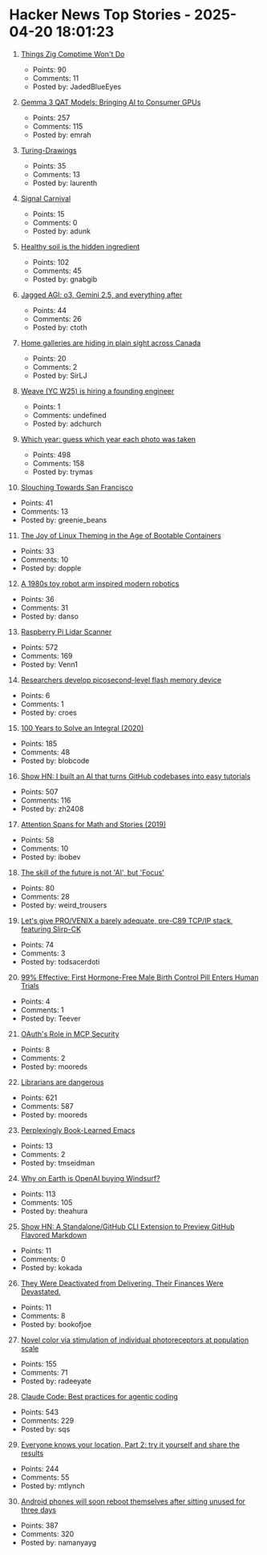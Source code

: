 # Hacker News Top Stories - 2025-04-20 18:01:23

1. [Things Zig Comptime Won't Do](https://matklad.github.io/2025/04/19/things-zig-comptime-wont-do.html)
   - Points: 90
   - Comments: 11
   - Posted by: JadedBlueEyes

2. [Gemma 3 QAT Models: Bringing AI to Consumer GPUs](https://developers.googleblog.com/en/gemma-3-quantized-aware-trained-state-of-the-art-ai-to-consumer-gpus/)
   - Points: 257
   - Comments: 115
   - Posted by: emrah

3. [Turing-Drawings](https://github.com/maximecb/Turing-Drawings)
   - Points: 35
   - Comments: 13
   - Posted by: laurenth

4. [Signal Carnival](https://www.quiss.org/signal_carnival/)
   - Points: 15
   - Comments: 0
   - Posted by: adunk

5. [Healthy soil is the hidden ingredient](https://www.nature.com/articles/d41586-025-01026-x)
   - Points: 102
   - Comments: 45
   - Posted by: gnabgib

6. [Jagged AGI: o3, Gemini 2.5, and everything after](https://www.oneusefulthing.org/p/on-jagged-agi-o3-gemini-25-and-everything)
   - Points: 44
   - Comments: 26
   - Posted by: ctoth

7. [Home galleries are hiding in plain sight across Canada](https://www.cbc.ca/arts/home-galleries-are-hiding-in-plain-sight-across-canada-1.7503886)
   - Points: 20
   - Comments: 2
   - Posted by: SirLJ

8. [Weave (YC W25) is hiring a founding engineer](https://www.ycombinator.com/companies/weave-3/jobs)
   - Points: 1
   - Comments: undefined
   - Posted by: adchurch

9. [Which year: guess which year each photo was taken](https://whichyr.com/)
   - Points: 498
   - Comments: 158
   - Posted by: trymas

10. [Slouching Towards San Francisco](https://rachdele.substack.com/p/slouching-towards-san-francisco)
   - Points: 41
   - Comments: 13
   - Posted by: greenie_beans

11. [The Joy of Linux Theming in the Age of Bootable Containers](https://blues.win/posts/joy-of-linux-theming/)
   - Points: 33
   - Comments: 10
   - Posted by: dopple

12. [A 1980s toy robot arm inspired modern robotics](https://www.technologyreview.com/2025/04/17/1114456/toy-armatron-modern-robotics-ai-nostalgia/)
   - Points: 36
   - Comments: 31
   - Posted by: danso

13. [Raspberry Pi Lidar Scanner](https://github.com/PiLiDAR/PiLiDAR)
   - Points: 572
   - Comments: 169
   - Posted by: Venn1

14. [Researchers develop picosecond-level flash memory device](https://www.fudan.edu.cn/en/2025/0417/c344a145016/page.htm)
   - Points: 6
   - Comments: 1
   - Posted by: croes

15. [100 Years to Solve an Integral (2020)](https://liorsinai.github.io/mathematics/2020/08/27/secant-mercator.html)
   - Points: 185
   - Comments: 48
   - Posted by: blobcode

16. [Show HN: I built an AI that turns GitHub codebases into easy tutorials](https://github.com/The-Pocket/Tutorial-Codebase-Knowledge)
   - Points: 507
   - Comments: 116
   - Posted by: zh2408

17. [Attention Spans for Math and Stories (2019)](https://www.jeremykun.com/2019/03/26/attention-spans-for-math-and-stories/)
   - Points: 58
   - Comments: 10
   - Posted by: ibobev

18. [The skill of the future is not 'AI', but 'Focus'](https://www.carette.xyz/posts/focus_will_be_the_skill_of_the_future/)
   - Points: 80
   - Comments: 28
   - Posted by: weird_trousers

19. [Let's give PRO/VENIX a barely adequate, pre-C89 TCP/IP stack, featuring Slirp-CK](http://oldvcr.blogspot.com/2025/04/lets-give-provenix-barely-adequate-pre.html)
   - Points: 74
   - Comments: 3
   - Posted by: todsacerdoti

20. [99% Effective: First Hormone-Free Male Birth Control Pill Enters Human Trials](https://scitechdaily.com/99-effective-first-hormone-free-male-birth-control-pill-enters-human-trials/)
   - Points: 4
   - Comments: 1
   - Posted by: Teever

21. [OAuth's Role in MCP Security](https://defensiblesystems.substack.com/p/oauths-role-in-mcp-security)
   - Points: 8
   - Comments: 2
   - Posted by: mooreds

22. [Librarians are dangerous](https://bradmontague.substack.com/p/librarians-are-dangerous)
   - Points: 621
   - Comments: 587
   - Posted by: mooreds

23. [Perplexingly Book-Learned Emacs](https://lars.ingebrigtsen.no/2025/04/17/perplexingly-book-learned-emacs/)
   - Points: 13
   - Comments: 2
   - Posted by: tmseidman

24. [Why on Earth is OpenAI buying Windsurf?](https://theahura.substack.com/p/tech-things-openai-buys-windsurf)
   - Points: 113
   - Comments: 105
   - Posted by: theahura

25. [Show HN: A Standalone/GitHub CLI Extension to Preview GitHub Flavored Markdown](https://github.com/thiagokokada/gh-gfm-preview)
   - Points: 11
   - Comments: 0
   - Posted by: kokada

26. [They Were Deactivated from Delivering. Their Finances Were Devastated.](https://www.nytimes.com/2025/03/29/business/uber-lyft-doordash-deactivation.html)
   - Points: 11
   - Comments: 8
   - Posted by: bookofjoe

27. [Novel color via stimulation of individual photoreceptors at population scale](https://www.science.org/doi/10.1126/sciadv.adu1052)
   - Points: 155
   - Comments: 71
   - Posted by: radeeyate

28. [Claude Code: Best practices for agentic coding](https://www.anthropic.com/engineering/claude-code-best-practices)
   - Points: 543
   - Comments: 229
   - Posted by: sqs

29. [Everyone knows your location, Part 2: try it yourself and share the results](https://timsh.org/everyone-knows-your-location-part-2-try-it-yourself/)
   - Points: 244
   - Comments: 55
   - Posted by: mtlynch

30. [Android phones will soon reboot themselves after sitting unused for three days](https://arstechnica.com/gadgets/2025/04/android-phones-will-soon-reboot-themselves-after-sitting-unused-for-3-days/)
   - Points: 387
   - Comments: 320
   - Posted by: namanyayg

